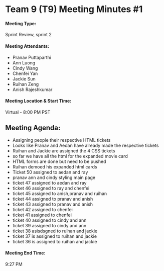 # Team 9 (T9) Meeting Minutes #1

#### Meeting Type:
Sprint Review, sprint 2

#### Meeting Attendants:
* Pranav Puttaparthi
* Ann Luong
* Cindy Wang
* Chenfei Yan
* Jackie Sun 
* Ruihan Zeng
* Anish Rajeshkumar

#### Meeting Location & Start Time:
Virtual - 8:00 PM PST

## Meeting Agenda:
* Assigning people their respective HTML tickets
* Looks like Pranav and Aedan have already made the respective tickets
* Ruihan and Jackie are assigned the 4 CSS tickets
* so far we have all the html for the expanded movie card
* HTML forms are done but need to be pushed
* Ruihan demoed his expanded html cards
* Ticket 50 assigned to aedan and ray
* pranav ann and cindy styling main page
* ticket 47 assigned to aedan and ray
* ticket 46 assigned to ray and chenfei
* ticket 45 assigned to anish,pranav and ruihan
* ticket 44 assigned to pranav and anish
* ticket 43 assigned to pranav and anish
* ticket 42 assigned to chenfei
* ticket 41 assigned to chenfei
* ticket 40 assigned to cindy and ann
* ticket 39 assigned to cindy and ann
* ticket 38 asisdsgned to ruihan and jackie
* ticket 37 is assigned to ruihan and jackie
* ticket 36 is assigned to ruihan and jackie


#### Meeting End Time:
9:27 PM
